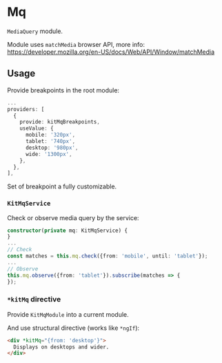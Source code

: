 # Mq

`MediaQuery` module.

Module uses `matchMedia` browser API, more info: https://developer.mozilla.org/en-US/docs/Web/API/Window/matchMedia


## Usage

Provide breakpoints in the root module:

```typescript
...
providers: [
  {
    provide: kitMqBreakpoints,
    useValue: {
      mobile: '320px',
      tablet: '740px',
      desktop: '980px',
      wide: '1300px',
    },
  },
],
```

Set of breakpoint a fully customizable. 


### `KitMqService`

Check or observe media query by the service:

```typescript
constructor(private mq: KitMqService) {
}
...
// Check
const matches = this.mq.check({from: 'mobile', until: 'tablet'});
...
// Observe
this.mq.observe({from: 'tablet'}).subscribe(matches => {
}); 
```


### `*kitMq` directive

Provide `KitMqModule` into a current module.

And use structural directive (works like `*ngIf`):

```html
<div *kitMq="{from: 'desktop'}">
  Displays on desktops and wider.
</div>
```
